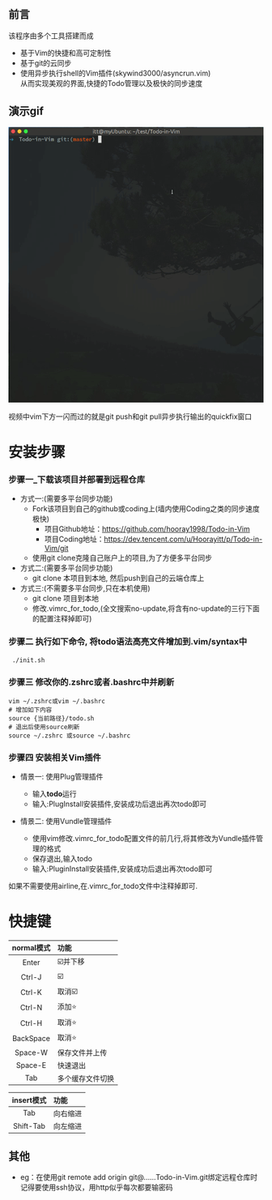 ## 前言
该程序由多个工具搭建而成<br>
- 基于Vim的快捷和高可定制性<br>
- 基于git的云同步<br>
- 使用异步执行shell的Vim插件(skywind3000/asyncrun.vim)<br>
从而实现美观的界面,快捷的Todo管理以及极快的同步速度

## 演示gif

![demo.gif](./demo.gif)

视频中vim下方一闪而过的就是git push和git pull异步执行输出的quickfix窗口

# 安装步骤
### 步骤一_下载该项目并部署到远程仓库

- 方式一:(需要多平台同步功能)
	-	Fork该项目到自己的github或coding上(墙内使用Coding之类的同步速度极快)
		- 项目Github地址：https://github.com/hooray1998/Todo-in-Vim
		- 项目Coding地址：https://dev.tencent.com/u/Hoorayitt/p/Todo-in-Vim/git
	-	使用git clone克隆自己账户上的项目,为了方便多平台同步
-	方式二:(需要多平台同步功能)
	-	git clone 本项目到本地, 然后push到自己的云端仓库上
-	方式三:(不需要多平台同步,只在本机使用)
	-	git clone 项目到本地
	-	修改.vimrc_for_todo,(全文搜索no-update,将含有no-update的三行下面的配置注释掉即可)

### 步骤二 执行如下命令, 将todo语法高亮文件增加到.vim/syntax中

` ./init.sh`

### 步骤三 修改你的.zshrc或者.bashrc中并刷新
```
vim ~/.zshrc或vim ~/.bashrc
# 增加如下内容
source {当前路径}/todo.sh
# 退出后使用source刷新
source ~/.zshrc 或source ~/.bashrc
```

### 步骤四 安装相关Vim插件

- 情景一: 使用Plug管理插件
	- 输入**todo**运行
	- 输入:PlugInstall安装插件,安装成功后退出再次todo即可

- 情景二: 使用Vundle管理插件
	- 使用vim修改.vimrc_for_todo配置文件的前几行,将其修改为Vundle插件管理的格式
	- 保存退出,输入todo
	- 输入:PluginInstall安装插件,安装成功后退出再次todo即可

如果不需要使用airline,在.vimrc_for_todo文件中注释掉即可.

# 快捷键
	
normal模式|功能
:-:|:-
Enter|☑️并下移
Ctrl-J|☑️
Ctrl-K|取消☑️
Ctrl-N|添加⭐️
Ctrl-H|取消⭐️
BackSpace|取消⭐️
Space-W|保存文件并上传
Space-E|快速退出
Tab|多个缓存文件切换


insert模式|功能
:-:|:-
Tab|向右缩进
Shift-Tab|向左缩进


## 其他

- eg：在使用git remote add origin git@……Todo-in-Vim.git绑定远程仓库时记得要使用ssh协议，用http似乎每次都要输密码
